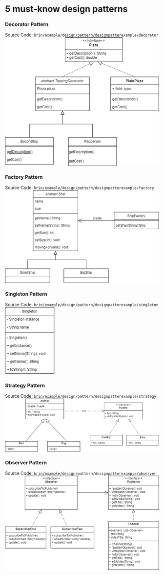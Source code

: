 # 5 must-know design patterns

### Decorator Pattern
Source Code: `brin/example/design/pattern/designpatterexample/decorator`  
![img/Decorator_Pattern.drawio.png](img/Decorator_Pattern.drawio.png)

### Factory Pattern
Source Code: `brin/example/design/pattern/designpatterexample/factory`  
![img/Factory_Pattern.drawio.png](img/Factory_Pattern.drawio.png)

### Singleton Pattern
Source Code: `brin/example/design/pattern/designpatterexample/singleton`  
![img/Singleton_Pattern.drawio.png](img/Singleton_Pattern.drawio.png)

### Strategy Pattern
Source Code: `brin/example/design/pattern/designpatterexample/strategy`  
![img/Strategy_Pattern.drawio.png](img/Strategy_Pattern.drawio.png)

### Observer Pattern
Source Code: `brin/example/design/pattern/designpatterexample/observer`  
![img/Observer_Pattern.drawio.png](img/Observer_Pattern.drawio.png)
